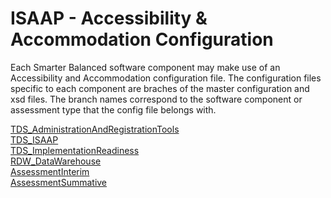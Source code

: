 # ISAAP - Accessibility & Accommodation Configuration

Each Smarter Balanced software component may make use of an Accessibility and Accommodation configuration file.  The configuration files specific to each component are braches of the master configuration and xsd files.  The branch names correspond to the software component or assessment type that the config file belongs with.

[TDS_AdministrationAndRegistrationTools](https://github.com/SmarterApp/AccessibilityAccommodationConfigurations/tree/TDS_AdministrationAndRegistrationTools)<br>
[TDS_ISAAP](https://github.com/SmarterApp/AccessibilityAccommodationConfigurations/tree/TDS_ISAAP)<br>
[TDS_ImplementationReadiness](https://github.com/SmarterApp/AccessibilityAccommodationConfigurations/tree/TDS_ImplementationReadiness)<br>
[RDW_DataWarehouse](https://github.com/SmarterApp/AccessibilityAccommodationConfigurations/tree/RDW_DataWarehouse)<br>
[AssessmentInterim](https://github.com/SmarterApp/AccessibilityAccommodationConfigurations/tree/AssessmentInterim)<br>
[AssessmentSummative](https://github.com/SmarterApp/AccessibilityAccommodationConfigurations/tree/AssessmentSummative)<br>
